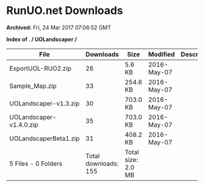 # RunUO.net Downloads #

**Archived:** Fri, 24 Mar 2017 07:06:52 GMT

**Index of . / UOLandscaper /**

| File |Downloads |Size |Modified |Description |
| ---- |  ---- |  ---- |  ---- |  ---- |
| ExportUOL-RUO2.zip |26 |5.6 KB |2016-May-07 | |
| Sample_Map.zip |33 |254.6 KB |2016-May-07 | |
| UOLandscaper-v1.3.zip |30 |703.0 KB |2016-May-07 | |
| UOLandscaper-v1.4.0.zip |35 |703.0 KB |2016-May-07 | |
| UOLandscaperBeta1.zip |31 |408.2 KB |2016-May-07 | |
| 5 Files - 0 Folders |Total downloads: 155 |Total size: 2.0 MB | | |
